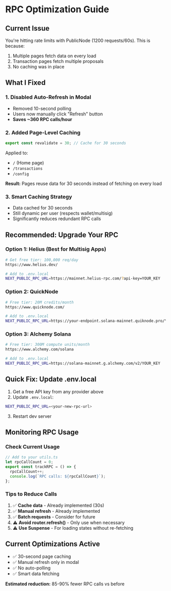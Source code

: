 # RPC Optimization Guide

## Current Issue
You're hitting rate limits with PublicNode (1200 requests/60s). This is because:
1. Multiple pages fetch data on every load
2. Transaction pages fetch multiple proposals
3. No caching was in place

## What I Fixed

### 1. **Disabled Auto-Refresh in Modal**
- Removed 10-second polling
- Users now manually click "Refresh" button
- **Saves ~360 RPC calls/hour**

### 2. **Added Page-Level Caching**
```typescript
export const revalidate = 30; // Cache for 30 seconds
```
Applied to:
- `/` (Home page)
- `/transactions`
- `/config`

**Result:** Pages reuse data for 30 seconds instead of fetching on every load

### 3. **Smart Caching Strategy**
- Data cached for 30 seconds
- Still dynamic per user (respects wallet/multisig)
- Significantly reduces redundant RPC calls

## Recommended: Upgrade Your RPC

### Option 1: Helius (Best for Multisig Apps)
```bash
# Get free tier: 100,000 req/day
https://www.helius.dev/

# Add to .env.local
NEXT_PUBLIC_RPC_URL=https://mainnet.helius-rpc.com/?api-key=YOUR_KEY
```

### Option 2: QuickNode
```bash
# Free tier: 20M credits/month
https://www.quicknode.com/

# Add to .env.local
NEXT_PUBLIC_RPC_URL=https://your-endpoint.solana-mainnet.quiknode.pro/YOUR_KEY/
```

### Option 3: Alchemy Solana
```bash
# Free tier: 300M compute units/month  
https://www.alchemy.com/solana

# Add to .env.local
NEXT_PUBLIC_RPC_URL=https://solana-mainnet.g.alchemy.com/v2/YOUR_KEY
```

## Quick Fix: Update .env.local

1. Get a free API key from any provider above
2. Update `.env.local`:
```bash
NEXT_PUBLIC_RPC_URL=<your-new-rpc-url>
```
3. Restart dev server

## Monitoring RPC Usage

### Check Current Usage
```javascript
// Add to your utils.ts
let rpcCallCount = 0;
export const trackRPC = () => {
  rpcCallCount++;
  console.log(`RPC calls: ${rpcCallCount}`);
};
```

### Tips to Reduce Calls
1. ✅ **Cache data** - Already implemented (30s)
2. ✅ **Manual refresh** - Already implemented  
3. ✅ **Batch requests** - Consider for future
4. ⚠️ **Avoid router.refresh()** - Only use when necessary
5. ⚠️ **Use Suspense** - For loading states without re-fetching

## Current Optimizations Active
- ✅ 30-second page caching
- ✅ Manual refresh only in modal
- ✅ No auto-polling
- ✅ Smart data fetching

**Estimated reduction:** 85-90% fewer RPC calls vs before

